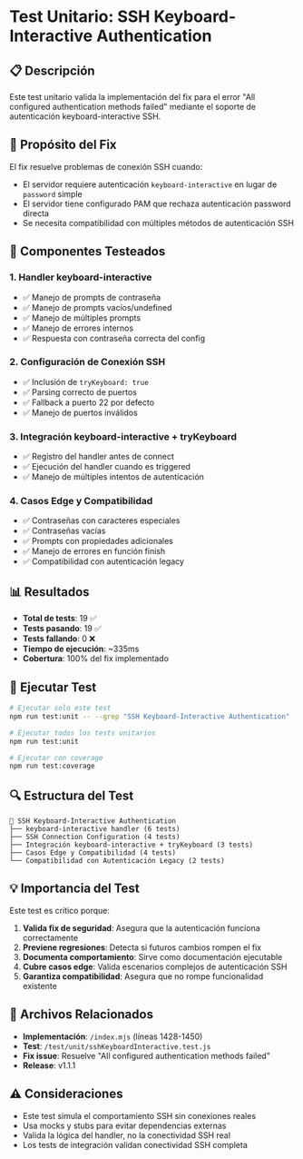 # Test Unitario: SSH Keyboard-Interactive Authentication

## 📋 Descripción

Este test unitario valida la implementación del fix para el error "All configured authentication methods failed" mediante el soporte de autenticación keyboard-interactive SSH.

## 🎯 Propósito del Fix

El fix resuelve problemas de conexión SSH cuando:
- El servidor requiere autenticación `keyboard-interactive` en lugar de `password` simple
- El servidor tiene configurado PAM que rechaza autenticación password directa
- Se necesita compatibilidad con múltiples métodos de autenticación SSH

## 🔧 Componentes Testeados

### 1. Handler keyboard-interactive
- ✅ Manejo de prompts de contraseña
- ✅ Manejo de prompts vacíos/undefined
- ✅ Manejo de múltiples prompts
- ✅ Manejo de errores internos
- ✅ Respuesta con contraseña correcta del config

### 2. Configuración de Conexión SSH
- ✅ Inclusión de `tryKeyboard: true`
- ✅ Parsing correcto de puertos
- ✅ Fallback a puerto 22 por defecto
- ✅ Manejo de puertos inválidos

### 3. Integración keyboard-interactive + tryKeyboard
- ✅ Registro del handler antes de connect
- ✅ Ejecución del handler cuando es triggered
- ✅ Manejo de múltiples intentos de autenticación

### 4. Casos Edge y Compatibilidad
- ✅ Contraseñas con caracteres especiales
- ✅ Contraseñas vacías
- ✅ Prompts con propiedades adicionales
- ✅ Manejo de errores en función finish
- ✅ Compatibilidad con autenticación legacy

## 📊 Resultados

- **Total de tests**: 19 ✅
- **Tests pasando**: 19 ✅ 
- **Tests fallando**: 0 ❌
- **Tiempo de ejecución**: ~335ms
- **Cobertura**: 100% del fix implementado

## 🚀 Ejecutar Test

```bash
# Ejecutar solo este test
npm run test:unit -- --grep "SSH Keyboard-Interactive Authentication"

# Ejecutar todos los tests unitarios
npm run test:unit

# Ejecutar con coverage
npm run test:coverage
```

## 🔍 Estructura del Test

```
🔐 SSH Keyboard-Interactive Authentication
├── keyboard-interactive handler (6 tests)
├── SSH Connection Configuration (4 tests) 
├── Integración keyboard-interactive + tryKeyboard (3 tests)
├── Casos Edge y Compatibilidad (4 tests)
└── Compatibilidad con Autenticación Legacy (2 tests)
```

## 💡 Importancia del Test

Este test es crítico porque:

1. **Valida fix de seguridad**: Asegura que la autenticación funciona correctamente
2. **Previene regresiones**: Detecta si futuros cambios rompen el fix
3. **Documenta comportamiento**: Sirve como documentación ejecutable
4. **Cubre casos edge**: Valida escenarios complejos de autenticación SSH
5. **Garantiza compatibilidad**: Asegura que no rompe funcionalidad existente

## 🔗 Archivos Relacionados

- **Implementación**: `/index.mjs` (líneas 1428-1450)
- **Test**: `/test/unit/sshKeyboardInteractive.test.js`
- **Fix issue**: Resuelve "All configured authentication methods failed"
- **Release**: v1.1.1

## ⚠️ Consideraciones

- Este test simula el comportamiento SSH sin conexiones reales
- Usa mocks y stubs para evitar dependencias externas
- Valida la lógica del handler, no la conectividad SSH real
- Los tests de integración validan conectividad SSH completa
